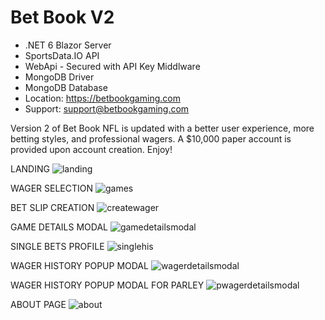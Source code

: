 # Bet Book V2
- .NET 6 Blazor Server
- SportsData.IO API
- WebApi - Secured with API Key Middlware
- MongoDB Driver
- MongoDB Database
- Location: https://betbookgaming.com
- Support: support@betbookgaming.com

Version 2 of Bet Book NFL is updated with a better user experience, more betting styles, and professional wagers. A $10,000 paper account is provided upon account creation. Enjoy!

LANDING
![landing](https://user-images.githubusercontent.com/95720340/202933071-4420ba2d-0025-478a-9162-fc12d6ae2d04.png)

WAGER SELECTION
![games](https://user-images.githubusercontent.com/95720340/202933067-b2da2d01-8439-4b54-b961-2188679e712b.png)

BET SLIP CREATION
![createwager](https://user-images.githubusercontent.com/95720340/202933060-0b9e0b8b-be73-4fd3-9570-98c3879027be.png)

GAME DETAILS MODAL 
![gamedetailsmodal](https://user-images.githubusercontent.com/95720340/201810158-008de4b4-a210-4426-b079-33141c323776.png)

SINGLE BETS PROFILE
![singlehis](https://user-images.githubusercontent.com/95720340/201810151-9d1e7997-5c9f-4e9c-8604-c58190a5e1e5.png)

WAGER HISTORY POPUP MODAL
![wagerdetailsmodal](https://user-images.githubusercontent.com/95720340/201810139-6c32df6b-a1e6-4224-866b-943a69b0119b.png)

WAGER HISTORY POPUP MODAL FOR PARLEY
![pwagerdetailsmodal](https://user-images.githubusercontent.com/95720340/201810127-5384237b-2122-4ddd-b7c6-25c614705e20.png)

ABOUT PAGE
![about](https://user-images.githubusercontent.com/95720340/201810186-4e925f98-6fce-4a7e-8879-0743ae260490.png)

